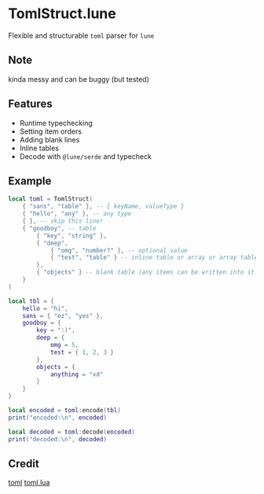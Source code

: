 # TomlStruct.lune
Flexible and structurable `toml` parser for `lune`

## Note
kinda messy and can be buggy (but tested)

## Features
- Runtime typechecking
- Setting item orders
- Adding blank lines
- Inline tables
- Decode with `@lune/serde` and typecheck

## Example
```lua
local toml = TomlStruct(
	{ "sans", "table" }, -- { keyName, valueType }
	{ "hello", "any" }, -- any type
	{ }, -- skip this line!
	{ "goodboy", -- table
		{ "key", "string" },
		{ "deep",
			{ "omg", "number?" }, -- optional value
			{ "test", "table" } -- inline table or array or array table
		},
		{ "objects" } -- blank table (any items can be written into it!)
	}
)

local tbl = {
	hello = "hi",
	sans = { "ez", "yes" },
	goodboy = {
		key = ":)",
		deep = {
			omg = 5,
			test = { 1, 2, 3 }
		},
		objects = {
			anything = "xd"
		}
	}
}

local encoded = toml:encode(tbl)
print("encoded:\n", encoded)

local decoded = toml:decode(encoded)
print("decoded:\n", decoded)
```

## Credit
[toml](https://toml.io/en/)
[toml.lua](https://github.com/jonstoler/lua-toml)

